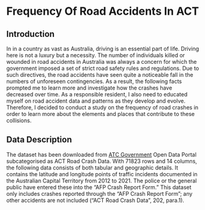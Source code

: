 # Frequency Of Road Accidents In ACT

## Introduction
In in a country as vast as Australia, driving is an essential part of life. Driving here is not a luxury but a necessity. The number of individuals killed or wounded in road accidents in Australia was always a concern for which the government imposed a set of strict road safety rules and regulations. Due to such directives, the road accidents have seen quite a noticeable fall in the numbers of unforeseen contingencies. As a result, the following facts prompted me to learn more and investigate how the crashes have decreased over time. As a responsible resident, I also need to educated myself on road accident data and patterns as they develop and evolve. Therefore, I decided to conduct a study on the frequency of road crashes in order to learn more about the elements and places that contribute to these collisions.

## Data Description
The dataset has been downloaded from [ATC Government](https://www.data.act.gov.au/) Open Data Portal subcategorised as ACT Road Crash Data. With 71823 rows and 14 columns, the following data consists of both tabular and geographic details. It contains the latitude and longitude points of traffic incidents documented in the Australian Capital Territory from 2012 to 2021. The police or the general public have entered these into the “AFP Crash Report Form.” This dataset only includes crashes reported through the “AFP Crash Report Form”; any other accidents are not included (“ACT Road Crash Data”, 202, para.1).
